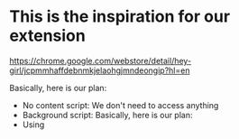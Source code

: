 # This is the inspiration for our extension

https://chrome.google.com/webstore/detail/hey-girl/jcpmmhaffdebnmkjelaohgjmndeongip?hl=en

Basically, here is our plan:
- No content script: We don't need to access anything
- Background script: 
Basically, here is our plan:
- Using 
